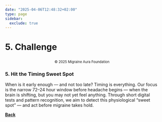 ```yaml
---
date: "2025-04-06T12:48:32+02:00"
type: page
sidebar:
  exclude: true
---
```


# 5. Challenge

<div style="text-align: center;">
  <figure style="display: inline-block; margin: 0 auto;">
    <img
      src="/images/core-challenges.png"
      class="img"
      style="width:max; height:auto;"
      alt="" />
    <figcaption style="font-size: 0.8em; margin-top: 0.5em;">     
        © 2025 Migraine Aura Foundation
    </figcaption>
  </figure>
</div>


### 5. Hit the Timing Sweet Spot

When is it early enough — and not too late?
Timing is everything. Our focus is the narrow 72–24 hour window before headache begins — when the brain is shifting, but you may not yet feel anything. Through short digital tests and pattern recognition, we aim to detect this physiological “sweet spot” — and act before migraine takes hold.



[**Back**](../)
